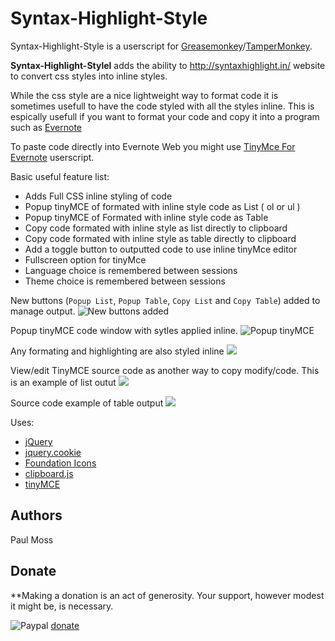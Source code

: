 # Syntax-Highlight-Style

Syntax-Highlight-Style is a userscript for [Greasemonkey](http://www.greasespot.net/)/[TamperMonkey](http://tampermonkey.net/).

**Syntax-Highlight-Stylel** adds the ability to http://syntaxhighlight.in/ website to convert
css styles into inline styles.

While the css style are a nice lightweight way to format code it is sometimes
usefull to have the code styled with all the styles inline. This is espically usefull
if you want to format your code and copy it into a program such as [Evernote](https://evernote.com)

To paste code directly into Evernote Web you might use [TinyMce For Evernote](https://github.com/Amourspirit/TinyMce-for-Evernote) userscript.

Basic useful feature list:

 * Adds Full CSS inline styling of code
 * Popup tinyMCE of formated with inline style code as List ( ol or ul )
 * Popup tinyMCE of Formated with inline style code as Table
 * Copy code formated with inline style as list directly to clipboard
 * Copy code formated with inline style as table directly to clipboard
 * Add a toggle button to outputted code to use inline tinyMce editor
 * Fullscreen option for tinyMce
 * Language choice is remembered between sessions
 * Theme choice is remembered between sessions


New buttons (`Popup List`, `Popup Table`, `Copy List` and  `Copy Table`) added to manage output.
![New buttons added](http://amourspirit.github.io/Syntax-Highlight-Style/images/screenshots/syntaxhighlight_001.png)

Popup tinyMCE code window with sytles applied inline.
![Popup tinyMCE](http://amourspirit.github.io/Syntax-Highlight-Style/images/screenshots/syntaxhighlight_002.png)

Any formating and highlighting are also styled inline
![](http://amourspirit.github.io/Syntax-Highlight-Style/images/screenshots/syntaxhighlight_005.png)

View/edit TinyMCE source code as another way to copy modify/code.
This is an example of list outut
![](http://amourspirit.github.io/Syntax-Highlight-Style/images/screenshots/syntaxhighlight_006.png)

Source code example of table output
![](http://amourspirit.github.io/Syntax-Highlight-Style/images/screenshots/syntaxhighlight_003.png)

Uses:
* [jQuery](https://jquery.com/)
* [jquery.cookie](https://github.com/carhartl/jquery-cookie)
* [Foundation Icons](http://zurb.com/playground/foundation-icon-fonts-3)
* [clipboard.js](https://clipboardjs.com/)
* [tinyMCE](http://www.tinymce.com/)

## Authors
Paul Moss


## Donate
**Making a donation is an act of generosity. Your support, however modest it might be, is necessary.

![Paypal](http://amourspirit.github.io/Syntax-Highlight-Style/images/paypal.png) [donate](http://bit.ly/1QIN2Cs)